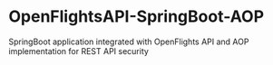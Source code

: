 # OpenFlightsAPI-SpringBoot-AOP
SpringBoot application integrated with OpenFlights API and AOP implementation for REST API security
